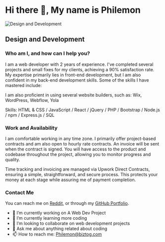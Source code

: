 # Hi there 👋, My name is Philemon
![Design and Development](https://github.com/LaShihon/LaShihon/assets/148841107/8a550999-d06f-4cbe-b33a-c52e84a36008)

## Design and Development

### Who am I, and how can I help you?

I am a web developer with 2 years of experience. I've completed several projects and small fixes for my clients, achieving a 90% satisfaction rate. My expertise primarily lies in front-end development, but I am also confident in my back-end development skills. Some of the skills I have mastered include:


I am also proficient in using several website builders, such as: Wix, WordPress, Webflow, Yola

Skills: HTML & CSS / JavaScript / React / jQuery / PHP / Bootstrap / Node.js / npm / Express.js / SQL

### Work and Availability

I am comfortable working in any time zone. I primarily offer project-based contracts and am also open to hourly rate contracts. An invoice will be sent when the contract is signed. You will have access to the product and codebase throughout the project, allowing you to monitor progress and quality.

Time tracking and invoicing are managed via Upwork Direct Contracts, ensuring a simple, straightforward, and secure process. This protects your money at each stage while assuring me of payment completion.

### Contact Me

You can reach me on [Reddit](https://www.reddit.com/user/Shih0n/), or through my [GitHub Portfolio](https://github.com/LaShihon).


- 🔭 I’m currently working on A Web Dev Project 
- 🌱 I’m currently learning more coding  
- 👯 I’m looking to collaborate on web development projects  
- 💬 Ask me about anything related about coding 
- 📫 How to reach me: Philemon@biztog.com 


